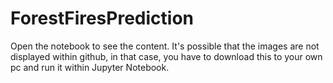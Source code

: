 # ForestFiresPrediction

Open the notebook to see the content.
It's possible that the images are not displayed within github, in that case, you have to download this to your own pc and run it within Jupyter Notebook.

